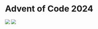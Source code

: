Advent of Code 2024
===================

![](https://img.shields.io/badge/stars%20⭐-4-yellow) ![](https://img.shields.io/badge/days%20completed-2-red)